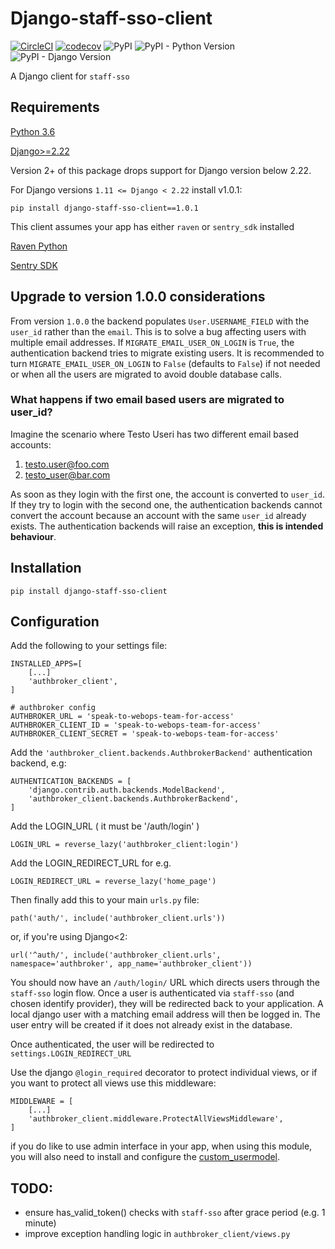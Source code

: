 # Django-staff-sso-client

[![CircleCI](https://circleci.com/gh/uktrade/django-staff-sso-client/tree/master.svg?style=svg)](https://circleci.com/gh/uktrade/django-staff-sso-client/tree/master)
[![codecov](https://codecov.io/gh/uktrade/django-staff-sso-client/branch/master/graph/badge.svg)](https://codecov.io/gh/uktrade/django-staff-sso-client)
![PyPI](https://img.shields.io/pypi/v/django-staff-sso-client.svg)
![PyPI - Python Version](https://img.shields.io/pypi/pyversions/django-staff-sso-client.svg)
![PyPI - Django Version](https://img.shields.io/pypi/djversions/django-staff-sso-client.svg)


A Django client for `staff-sso`


## Requirements

[Python 3.6](https://www.python.org/downloads/release/python-368/)

[Django>=2.22](https://www.djangoproject.com/)

Version 2+ of this package drops support for Django version below 2.22.

For Django versions `1.11 <= Django < 2.22` install v1.0.1:

`pip install django-staff-sso-client==1.0.1`

This client assumes your app  has either `raven` or `sentry_sdk` installed

[Raven Python](https://github.com/getsentry/raven-python)

[Sentry SDK](https://github.com/getsentry/sentry-python)


## Upgrade to version 1.0.0 considerations

From version `1.0.0` the backend populates `User.USERNAME_FIELD` with the `user_id` rather than the `email`. This is
to solve a bug affecting users with multiple email addresses.
If `MIGRATE_EMAIL_USER_ON_LOGIN` is `True`, the authentication backend tries to migrate existing users.
It is recommended to turn `MIGRATE_EMAIL_USER_ON_LOGIN` to `False` (defaults to `False`) if not needed or when all the users are migrated to avoid 
double database calls.

### What happens if two email based users are migrated to user_id?
Imagine the scenario where Testo Useri has two different email based accounts:

1) testo.user@foo.com
2) testo_user@bar.com

As soon as they login with the first one, the account is converted to `user_id`.
If they try to login with the second one, the authentication backends cannot convert the account because an account with the
same `user_id` already exists.
The authentication backends will raise an exception, **this is intended behaviour**.
 

## Installation

`pip install django-staff-sso-client`

## Configuration

Add the following to your settings file:

```
INSTALLED_APPS=[
    [...]
    'authbroker_client',
]
```

```
# authbroker config
AUTHBROKER_URL = 'speak-to-webops-team-for-access'
AUTHBROKER_CLIENT_ID = 'speak-to-webops-team-for-access'
AUTHBROKER_CLIENT_SECRET = 'speak-to-webops-team-for-access'
```

Add the `'authbroker_client.backends.AuthbrokerBackend'` authentication backend, e.g:

```
AUTHENTICATION_BACKENDS = [
    'django.contrib.auth.backends.ModelBackend',
    'authbroker_client.backends.AuthbrokerBackend',
]
```

Add the LOGIN_URL ( it must be '/auth/login' )

```
LOGIN_URL = reverse_lazy('authbroker_client:login')
```

Add the LOGIN_REDIRECT_URL for e.g.
```
LOGIN_REDIRECT_URL = reverse_lazy('home_page')
```

Then finally add this to your main `urls.py` file:

`path('auth/', include('authbroker_client.urls'))`

or, if you're using Django<2:

`url('^auth/', include('authbroker_client.urls', namespace='authbroker', app_name='authbroker_client'))`


You should now have an `/auth/login/` URL which directs users through the `staff-sso` login flow. Once a user is
authenticated via `staff-sso` (and chosen identify provider), they will be redirected back to your application.
A local django user with a matching email address will then be logged in. The user entry will be created if it does
not already exist in the database.

Once authenticated, the user will be redirected to `settings.LOGIN_REDIRECT_URL`

Use the django `@login_required` decorator to protect individual views, or if you want to protect all views use this middleware:

```
MIDDLEWARE = [
    [...]
    'authbroker_client.middleware.ProtectAllViewsMiddleware',
]
```

if you do like to use admin interface  in your app, when using this module, you will also need to install and configure the [custom_usermodel](https://github.com/uktrade/django-staff-sso-usermodel).

## TODO:

* ensure has_valid_token() checks with `staff-sso` after grace period (e.g. 1 minute)
* improve exception handling logic in `authbroker_client/views.py`
